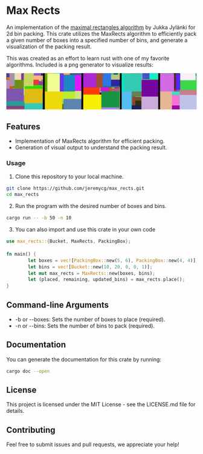 # Max Rects

An implementation of the [maximal rectangles algorithm](http://pds25.egloos.com/pds/201504/21/98/RectangleBinPack.pdf) by Jukka Jylänki for 2d bin packing.
This crate utilizes the MaxRects algorithm to efficiently pack a given number of boxes into a specified number of bins, and generate a visualization of the packing result.

This was created as an effort to learn rust with one of my favorite algorithms.
Included is a png generator to visualize results:

![Output Image](./images/output.png)

## Features

- Implementation of MaxRects algorithm for efficient packing.
- Generation of visual output to understand the packing result.

### Usage

1. Clone this repository to your local machine.
```bash
git clone https://github.com/jeremycg/max_rects.git
cd max_rects
```
2. Run the program with the desired number of boxes and bins.

```bash
cargo run -- -b 50 -n 10
```

3. You can also import and use this crate in your own code

```rust
use max_rects::{Bucket, MaxRects, PackingBox};

fn main() {
        let boxes = vec![PackingBox::new(5, 6), PackingBox::new(4, 4)];
        let bins = vec![Bucket::new(10, 20, 0, 0, 1)];
        let mut max_rects = MaxRects::new(boxes, bins);
        let (placed, remaining, updated_bins) = max_rects.place();
}
```

## Command-line Arguments
* -b or --boxes: Sets the number of boxes to place (required).
* -n or --bins: Sets the number of bins to pack (required).

## Documentation
You can generate the documentation for this crate by running:

```bash
cargo doc --open
```

## License
This project is licensed under the MIT License - see the LICENSE.md file for details.

## Contributing
Feel free to submit issues and pull requests, we appreciate your help!
